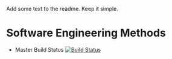 Add some text to the readme. Keep it simple.

# Software Engineering Methods

- Master Build Status [![Build Status](https://travis-ci.com/Xinixia/sem.svg?branch=master)](https://travis-ci.org/kevin-chalmers/sem)